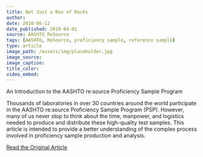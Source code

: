 ```yaml
---
title: Not Just a Box of Rocks
author:
date: 2018-06-12
date_published: 2010-04-01
source: AASHTO ReSource
tags: [AASHTO, ReSource, proficiency sample, reference sample]
type: article
image_path: /assets/img/placeholder.jpg
image_source:
image_caption:
title_color:
video_embed:
---
```

An Introduction to the AASHTO re:source Proficiency Sample Program

Thousands of laboratories in over 30 countries around the world participate in the AASHTO re:source Proficiency Sample Program (PSP). However, many of us never stop to think about the time, manpower, and logistics needed to produce and distribute these high-quality test samples. This article is intended to provide a better understanding of the complex process involved in proficiency sample production and analysis.

<!--more-->

[Read the Original Article](http://aashtoresource.org/university/newsletters/newsletters/2016/08/02/not-just-a-box-of-rocks "Not Just a Box of Rocks: An Introduction to the AASHTO re:source Proficiency Sample Program")
